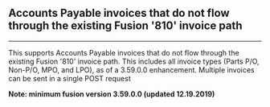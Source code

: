 Accounts Payable invoices that do not flow through the existing Fusion '810' invoice path
---

---
This supports Accounts Payable invoices that do not flow through the existing Fusion '810' invoice path.  This includes all invoice types (Parts P/O, Non-P/O, MPO, and LPO), as of a 3.59.0.0 enhancement. Multiple invoices can be sent in a single POST request 

__Note: minimum fusion version 3.59.0.0 (updated 12.19.2019)__
